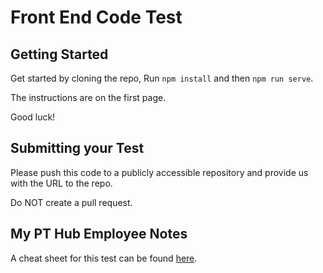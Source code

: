 # Front End Code Test

## Getting Started
Get started by cloning the repo, Run `npm install` and then `npm run serve`.

The instructions are on the first page.

Good luck!

## Submitting your Test
Please push this code to a publicly accessible repository and provide us with the URL to the repo.

Do NOT create a pull request.

## My PT Hub Employee Notes
A cheat sheet for this test can be found [here](https://github.com/mypthub/kb/wiki/Reviewing-Code-Tests).
